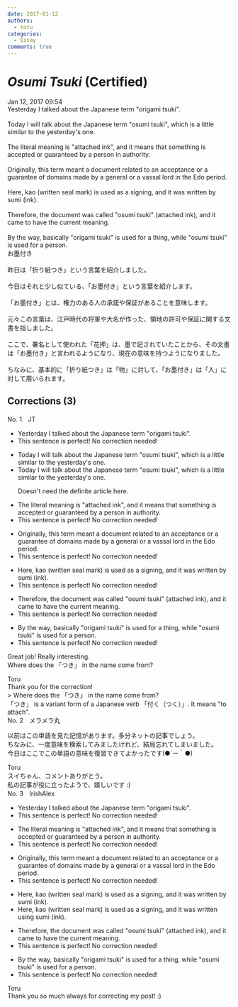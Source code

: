 ```yaml
---
date: 2017-01-12
authors:
  - toru
categories:
  - Essay
comments: true
---
```


# <strong><em>Osumi Tsuki</strong></em> (Certified)
<div class="date">Jan 12, 2017 09:54</div>
<div id="post"><div id="body_show_ori">
Yesterday I talked about the Japanese term "origami tsuki".<br/><br/>Today I will talk about the Japanese term "osumi tsuki", which is a little similar to the yesterday's one.<br/><br/>The literal meaning is "attached ink", and it means that something is accepted or guaranteed by a person in authority.<br/><br/>Originally, this term meant a document related to an acceptance or a guarantee of domains made by a general or a vassal lord in the Edo period.<br/><br/>Here, kao (written seal mark) is used as a signing, and it was written by sumi (ink).<br/><br/>Therefore, the document was called "osumi tsuki" (attached ink), and it came to have the current meaning.<br/><br/>By the way, basically "origami tsuki" is used for a thing, while "osumi tsuki" is used for a person.
</div></div>

<!-- more -->

<div id="post_ja"><div id="body_show_mo">
お墨付き<br/><br/>昨日は「折り紙つき」という言葉を紹介しました。<br/><br/>今日はそれと少し似ている、「お墨付き」という言葉を紹介します。<br/><br/>「お墨付き」とは、権力のある人の承諾や保証があることを意味します。<br/><br/>元々この言葉は、江戸時代の将軍や大名が作った、領地の許可や保証に関する文書を指しました。<br/><br/>ここで、署名として使われた「花押」は、墨で記されていたことから、その文書は「お墨付き」と言われるようになり、現在の意味を持つようになりました。<br/><br/>ちなみに、基本的に「折り紙つき」は「物」に対して、「お墨付き」は「人」に対して用いられます。
</div></div>

## Corrections (3)
<div id="block"><div class="first_name"> No. 1　<span class="just_name">JT</span></div><div id="block2">
<ul class="correction_field">
<li class="incorrect">Yesterday I talked about the Japanese term "origami tsuki".</li>
<li class="corrected perfect">This sentence is perfect! No correction needed!</li>
</ul>
<ul class="correction_field">
<li class="incorrect">Today I will talk about the Japanese term "osumi tsuki", which is a little similar to the yesterday's one.</li>
<li class="corrected correct">
Today I will talk about the Japanese term "osumi tsuki", which is a little similar to <span class="sline"><span class="f_blue">the</span></span> yesterday's one.
<p class="correction_comment">Doesn't need the definite article here.</p>
</li>
</ul>
<ul class="correction_field">
<li class="incorrect">The literal meaning is "attached ink", and it means that something is accepted or guaranteed by a person in authority.</li>
<li class="corrected perfect">This sentence is perfect! No correction needed!</li>
</ul>
<ul class="correction_field">
<li class="incorrect">Originally, this term meant a document related to an acceptance or a guarantee of domains made by a general or a vassal lord in the Edo period.</li>
<li class="corrected perfect">This sentence is perfect! No correction needed!</li>
</ul>
<ul class="correction_field">
<li class="incorrect">Here, kao (written seal mark) is used as a signing, and it was written by sumi (ink).</li>
<li class="corrected perfect">This sentence is perfect! No correction needed!</li>
</ul>
<ul class="correction_field">
<li class="incorrect">Therefore, the document was called "osumi tsuki" (attached ink), and it came to have the current meaning.</li>
<li class="corrected perfect">This sentence is perfect! No correction needed!</li>
</ul>
<ul class="correction_field">
<li class="incorrect">By the way, basically "origami tsuki" is used for a thing, while "osumi tsuki" is used for a person.</li>
<li class="corrected perfect">This sentence is perfect! No correction needed!</li>
</ul>
<p class="comment_small">
 Great job! Really interesting.
 <br/>
 Where does the 「つき」 in the name come from?
</p>

</div><div class="name"><span class="just_name">Toru</span><br>
Thank you for the correction!<br/>&gt; Where does the 「つき」 in the name come from?<br/>「つき」 is a variant form of a Japanese verb 「付く（つく）」. It means "to attach".
</div>
</div>
<div id="block"><div class="first_name"> No. 2　<span class="just_name">メラメラ丸</span></div><div id="block2">
<p class="comment_small">
 以前はこの単語を見た記憶があります。多分ネットの記事でしょう。
 <br/>
 ちなみに、一度意味を検索してみましたけれど、結局忘れてしまいました。
 <br/>
 今日はここでこの単語の意味を復習できてよかったです(●´ー｀●)
</p>

</div><div class="name"><span class="just_name">Toru</span><br>
スイちゃん、コメントありがとう。<br/>私の記事が役に立ったようで、嬉しいです :)
</div>
</div>
<div id="block"><div class="first_name"> No. 3　<span class="just_name">IrishAlex</span></div><div id="block2">
<ul class="correction_field">
<li class="incorrect">Yesterday I talked about the Japanese term "origami tsuki".</li>
<li class="corrected perfect">This sentence is perfect! No correction needed!</li>
</ul>
<ul class="correction_field">
<li class="incorrect">The literal meaning is "attached ink", and it means that something is accepted or guaranteed by a person in authority.</li>
<li class="corrected perfect">This sentence is perfect! No correction needed!</li>
</ul>
<ul class="correction_field">
<li class="incorrect">Originally, this term meant a document related to an acceptance or a guarantee of domains made by a general or a vassal lord in the Edo period.</li>
<li class="corrected perfect">This sentence is perfect! No correction needed!</li>
</ul>
<ul class="correction_field">
<li class="incorrect">Here, kao (written seal mark) is used as a signing, and it was written by sumi (ink).</li>
<li class="corrected correct">
Here, kao (written seal mark) is used as a signing, and it was written <span class="f_blue">using</span> sumi (ink).
</li>
</ul>
<ul class="correction_field">
<li class="incorrect">Therefore, the document was called "osumi tsuki" (attached ink), and it came to have the current meaning.</li>
<li class="corrected perfect">This sentence is perfect! No correction needed!</li>
</ul>
<ul class="correction_field">
<li class="incorrect">By the way, basically "origami tsuki" is used for a thing, while "osumi tsuki" is used for a person.</li>
<li class="corrected perfect">This sentence is perfect! No correction needed!</li>
</ul>
</div><div class="name"><span class="just_name">Toru</span><br>
Thank you so much always for correcting my post! :)
</div>
</div>
